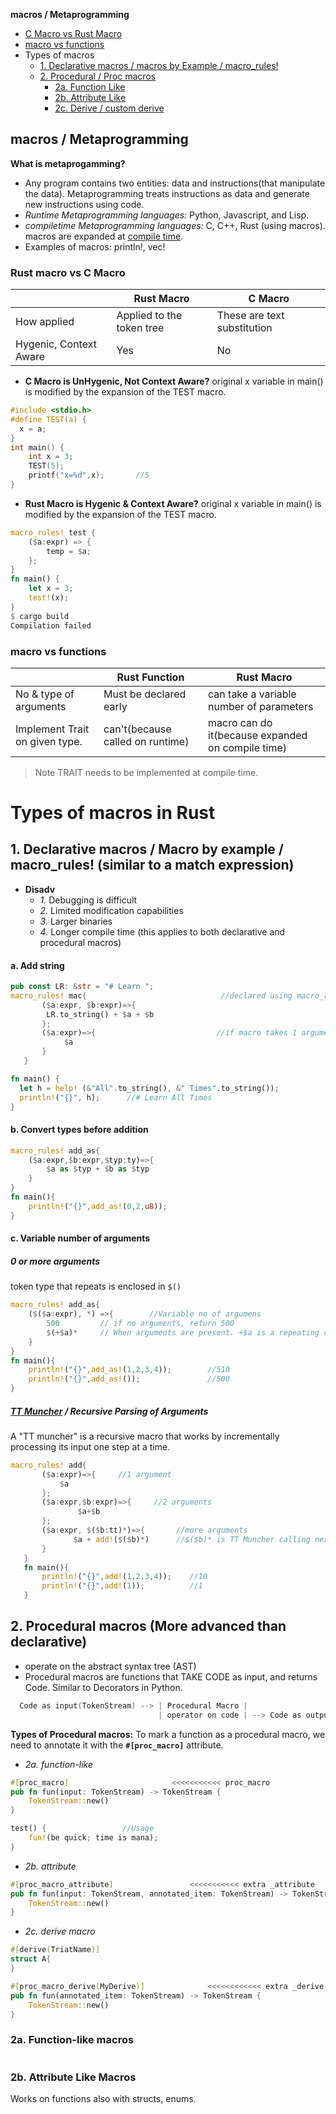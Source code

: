 **macros / Metaprogramming**
- [C Macro vs Rust Macro](#vs1)
- [macro vs functions](#vs2)
- Types of macros
  - [1. Declarative macros / macros by Example / macro_rules!](#dm)
  - [2. Procedural / Proc macros](#pm)
    - [2a. Function Like](#a1) 
    - [2b. Attribute Like](#a2)
    - [2c. Derive / custom derive](derive_macro.md)

## macros / Metaprogramming
**What is metaprogamming?**
- Any program contains two entities: data and instructions(that manipulate the data). Metaprogramming treats instructions as data and generate new instructions using code.
- _Runtime Metaprogramming languages:_ Python, Javascript, and Lisp.
- _compiletime Metaprogramming languages:_ C, C++, Rust (using macros). macros are expanded at [compile time](/Languages/Programming_Languages/C/Compile/).
- Examples of macros: println!, vec!

<a name=vs1></a>
### Rust macro vs C Macro
||Rust Macro|C Macro|
|---|---|---|
|How applied|Applied to the token tree|These are text substitution|
|Hygenic, Context Aware|Yes|No|

- **C Macro is UnHygenic, Not Context Aware?** original x variable in main() is modified by the expansion of the TEST macro. 
```c
#include <stdio.h> 
#define TEST(a) {
  x = a;
} 
int main() { 
    int x = 3;
    TEST(5);
    printf("x=%d",x);		//5 
}
```
- **Rust Macro is Hygenic & Context Aware?** original x variable in main() is modified by the expansion of the TEST macro. 
```rs
macro_rules! test {
    ($a:expr) => {
        temp = $a;
    };
}
fn main() { 
    let x = 3;
    test!(x);
}
$ cargo build
Compilation failed
```

<a name=vs2></a>
### macro vs functions
||Rust Function|Rust Macro|
|---|---|---|
|No & type of arguments|Must be declared early|can take a variable number of parameters|
|Implement Trait on given type.|can't(because called on runtime)|macro can do it(because expanded on compile time)|
>Note TRAIT needs to be implemented at compile time.



# Types of macros in Rust
<a name=dm></a>
## 1. Declarative macros / Macro by example / macro_rules! (similar to a match expression)
- **Disadv**
  - _1._ Debugging is difficult
  - _2._ Limited modification capabilities
  - _3._ Larger binaries
  - _4._ Longer compile time (this applies to both declarative and procedural macros)
#### a. Add string
```rs
pub const LR: &str = "# Learn ";
macro_rules! mac{                              //declared using macro_rules!
       ($a:expr, $b:expr)=>{
        LR.to_string() + $a + $b
       };
       ($a:expr)=>{                           //if macro takes 1 argument, we can define match for it as well
            $a
       }
   }

fn main() {
  let h = help! (&"All".to_string(), &" Times".to_string());
  println!("{}", h);      //# Learn All Times
}
```
#### b. Convert types before addition
```rs
macro_rules! add_as{
    ($a:expr,$b:expr,$typ:ty)=>{
        $a as $typ + $b as $typ
    }
}
fn main(){
    println!("{}",add_as!(0,2,u8));
}
```
#### c. Variable number of arguments
##### 0 or more arguments
token type that repeats is enclosed in `$()`
```rs
macro_rules! add_as{
    ($($a:expr), *) =>{        //Variable no of argumens
        500         // if no arguments, return 500
        $(+$a)*     // When arguments are present. +$a is a repeating code.
    }
}
fn main(){
    println!("{}",add_as!(1,2,3,4));        //510
    println!("{}",add_as!());               //500
}
```
##### [TT Muncher](https://danielkeep.github.io/tlborm/book/pat-incremental-tt-munchers.html) / Recursive Parsing of Arguments
A "TT muncher" is a recursive macro that works by incrementally processing its input one step at a time.
```rs
macro_rules! add{
       ($a:expr)=>{     //1 argument
           $a
       };
       ($a:expr,$b:expr)=>{     //2 arguments
               $a+$b
       };
       ($a:expr, $($b:tt)*)=>{       //more arguments
              $a + add!($($b)*)      //$($b)* is TT Muncher calling next argument incrementally
       }
   }
   fn main(){
       println!("{}",add!(1,2,3,4));    //10
       println!("{}",add!(1));          //1
   }
```
<a name=pm></a>
## 2. Procedural macros (More advanced than declarative)
- operate on the abstract syntax tree (AST)
- Procedural macros are functions that TAKE CODE as input, and returns Code. Similar to Decorators in Python.
```c
  Code as input(TokenStream) --> | Procedural Macro |
                                 | operator on code | --> Code as output(TokenStream)
```

**Types of Procedural macros:** To mark a function as a procedural macro, we need to annotate it with the **`#[proc_macro]`** attribute.
- _2a. function-like_
```rs
#[proc_macro]						<<<<<<<<<<< proc_macro
pub fn fun(input: TokenStream) -> TokenStream {
    TokenStream::new()
}

test() {                 //Usage
	fun!(be quick; time is mana);
}
```
- _2b. attribute_
```rs
#[proc_macro_attribute]					<<<<<<<<<<< extra _attribute
pub fn fun(input: TokenStream, annotated_item: TokenStream) -> TokenStream {
    TokenStream::new()
}
```
- _2c. derive macro_
```rs
#[derive(TriatName)]
struct A{
}

#[proc_macro_derive(MyDerive)]				<<<<<<<<<<<< extra _derive
pub fn fun(annotated_item: TokenStream) -> TokenStream {
    TokenStream::new()
}
```
<a name=a1></a>
### 2a. Function-like macros
```rs
```
<a name=a2></a>
### 2b. Attribute Like Macros
Works on functions also with structs, enums.
```rs
```
